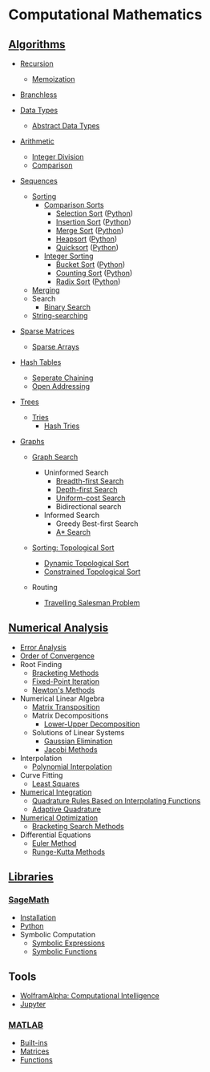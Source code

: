 # Computational Mathematics
## [Algorithms](Algorithms/README.md)
- [Recursion](Algorithms/Recursion/README.md)
  - [Memoization](Algorithms/Recursion/Memoization.md)
- [Branchless](Algorithms/Branchless.md)

- [Data Types](Algorithms/Data/README.md)
  - [Abstract Data Types](Algorithms/Data/Abstract.md)

- [Arithmetic](Algorithms/Arithmetic/README.md)
  - [Integer Division](Algorithms/Arithmetic/Integer%20Division.md)
  - [Comparison](Algorithms/Arithmetic/Comparison.md)

- [Sequences](Algorithms/Sequences/README.md)
  - [Sorting](Algorithms/Sequences/Sorting/README.md)
    - [Comparison Sorts](Algorithms/Sequences/Sorting/Comparison/README.md)
      - [Selection Sort](Algorithms/Sequences/Sorting/Comparison/Selection.md) ([Python](Algorithms/Sequences/Sorting/Comparison/Selection.ipynb))
      - [Insertion Sort](Algorithms/Sequences/Sorting/Comparison/Insertion.md) ([Python](Algorithms/Sequences/Sorting/Comparison/Insertion.ipynb))
      - [Merge Sort](Algorithms/Sequences/Sorting/Comparison/Merge.md) ([Python](Algorithms/Sequences/Sorting/Comparison/Merge.ipynb))
      - [Heapsort](Algorithms/Sequences/Sorting/Comparison/Heapsort.md) ([Python](Algorithms/Sequences/Sorting/Comparison/Heapsort.ipynb))
      - [Quicksort](Algorithms/Sequences/Sorting/Comparison/Quicksort.md) ([Python](Algorithms/Sequences/Sorting/Comparison/Quicksort.ipynb))
    - [Integer Sorting](Algorithms/Sequences/Sorting/Integer/README.md)
      - [Bucket Sort](Algorithms/Sequences/Sorting/Integer/Bucket.md) ([Python](Algorithms/Sequences/Sorting/Integer/Bucket.ipynb))
      - [Counting Sort](Algorithms/Sequences/Sorting/Integer/Counting.md) ([Python](Algorithms/Sequences/Sorting/Integer/Counting.ipynb))
      - [Radix Sort](Algorithms/Sequences/Sorting/Integer/Radix.md) ([Python](Algorithms/Sequences/Sorting/Integer/Radix.ipynb))
  - [Merging](Algorithms/Sequences/Merging/README.md)
  - Search
    - [Binary Search](Algorithms/Sequences/Search/Binary%20Search.md)
  - [String-searching](Algorithms/Sequences/String-searching/README.md)

- [Sparse Matrices](Algorithms/Sparse/README.md)
  - [Sparse Arrays](Algorithms/Sparse/Arrays.md)

- [Hash Tables](Algorithms/Hash/README.md)
  - [Seperate Chaining](Algorithms/Hash/Seperate%20Chaining.md)
  - [Open Addressing](Algorithms/Hash/Open%20Addressing.md)

- [Trees](Algorithms/Trees/README.md)
  - [Tries](Algorithms/Trees/Tries/README.md)
    - [Hash Tries](Algorithms/Trees/Tries/Hash/README.md)

- [Graphs](Algorithms/Graphs/README.md)
  - [Graph Search](Algorithms/Graphs/Search/README.md)
    - Uninformed Search
      - [Breadth-first Search](Algorithms/Graphs/Search/Breadth-first.md)
      - [Depth-first Search](Algorithms/Graphs/Search/Depth-first.md)
      - [Uniform-cost Search](Algorithms/Graphs/Search/Uniform-cost.md)
      - Bidirectional search
    - Informed Search
      - Greedy Best-first Search
      - [A\* Search](Algorithms/Graphs/Search/A-star.md)

  - [Sorting: Topological Sort](Algorithms/Graphs/Sorting/README.md)
    - [Dynamic Topological Sort](Algorithms/Graphs/Sorting/Dynamic.md)
    - [Constrained Topological Sort](Algorithms/Graphs/Sorting/Constrained.md)

  - Routing
    - [Travelling Salesman Problem](Algorithms/Graphs/Routing/TSP/README.md)

## [Numerical Analysis](Numerical%20Analysis/README.md)
- [Error Analysis](Numerical%20Analysis/Error%20Analysis/README.md)
- [Order of Convergence](Numerical%20Analysis/Order%20of%20Convergence.md)
- Root Finding
  - [Bracketing Methods](Numerical%20Analysis/Root%20Finding/Bracketing%20Methods.md)
  - [Fixed-Point Iteration](Numerical%20Analysis/Root%20Finding/Fixed-Point%20Iteration.md)
  - [Newton's Methods](Numerical%20Analysis/Root%20Finding/Newton's%20Methods.md)
- Numerical Linear Algebra
  - [Matrix Transposition](Numerical%20Analysis/Numerical%20Linear%20Algebra/Matrix%20Transposition.md)
  - Matrix Decompositions
    - [Lower-Upper Decomposition](Numerical%20Analysis/Numerical%20Linear%20Algebra/Matrix%20Decompositions/Lower-Upper%20Decomposition.md)
  - Solutions of Linear Systems
    - [Gaussian Elimination](Numerical%20Analysis/Numerical%20Linear%20Algebra/Solutions/Gaussian%20Elimination.md)
    - [Jacobi Methods](Numerical%20Analysis/Numerical%20Linear%20Algebra/Solutions/Jacobi%20Methods.md)
- Interpolation
  - [Polynomial Interpolation](Numerical%20Analysis/Interpolation/Polynomial%20Interpolation.md)
- Curve Fitting
  - [Least Squares](Numerical%20Analysis/Curve%20Fitting/Least%20Squares.md)
- [Numerical Integration](Numerical%20Analysis/Numerical%20Integration/README.md)
  - [Quadrature Rules Based on Interpolating Functions](Numerical%20Analysis/Numerical%20Integration/Interpolating.md)
  - [Adaptive Quadrature](Numerical%20Analysis/Numerical%20Integration/Adaptive%20Quadrature.md)
- [Numerical Optimization](Numerical%20Analysis/Numerical%20Optimization/README.md)
  - [Bracketing Search Methods](Numerical%20Analysis/Numerical%20Optimization/Bracketing%20Search%20Methods.md)
- Differential Equations
  - [Euler Method](Numerical%20Analysis/Differential%20Equations/Euler%20Method.md)
  - [Runge-Kutta Methods](Numerical%20Analysis/Differential%20Equations/Runge-Kutta%20Methods.md)

## [Libraries](Libraries/README.md)
### [SageMath](Libraries/SageMath/README.md)
- [Installation](Libraries/SageMath/Installation.md)
- [Python](Libraries/SageMath/Python.md)
- Symbolic Computation
  - [Symbolic Expressions](Libraries/SageMath/Symbolic/Expressions.md)
  - [Symbolic Functions](Libraries/SageMath/Symbolic/Functions.md)

## Tools
- [WolframAlpha: Computational Intelligence](https://www.wolframalpha.com/)
- [Jupyter](https://jupyter.org/)

### [MATLAB](Tools/MATLAB/README.md)
- [Built-ins](Tools/MATLAB/Built-ins.md)
- [Matrices](Tools/MATLAB/Matrices.md)
- [Functions](Tools/MATLAB/Functions.md)